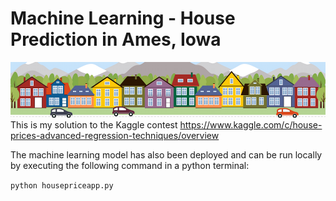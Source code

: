 # Machine Learning - House Prediction in Ames, Iowa
![Alt text](assets/housesbanner.png?raw=true "Houses")
This is my solution to the Kaggle contest https://www.kaggle.com/c/house-prices-advanced-regression-techniques/overview


The machine learning model has also been deployed and can be run locally by executing the following command in a python terminal:

`python housepriceapp.py`
